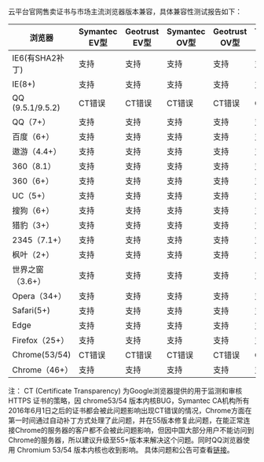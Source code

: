 云平台官网售卖证书与市场主流浏览器版本兼容，具体兼容性测试报告如下：

|浏览器|Symantec EV型	|Geotrust EV型	|Symantec OV型	|Geotrust OV型	|TrustAsia G5 DV型	|Geotrust DV型	|
|---|---|---|---|---|---|---|
|IE6(有SHA2补丁)	|支持	|支持	|支持	|支持	|支持	|支持|
|IE(8+)	|支持	|支持	|支持	|支持	|支持	|支持|
|QQ  (9.5.1/9.5.2)	|CT错误	|CT错误	|CT错误	|CT错误	|CT错误	|CT错误 |
|QQ（7+）	|支持	|支持	|支持	|支持	|支持	|支持|
|百度（6+）	|支持	|支持	|支持	|支持	|支持	|支持|
|遨游（4.4+）	|支持	|支持	|支持	|支持	|支持	|支持|
|360（8.1）	|支持	|支持	|支持	|支持	|支持	|支持|
|360（6+）	|支持	|支持	|支持	|支持	|支持	|支持|
|UC（5+）	|支持	|支持	|支持	|支持	|支持	|支持|
|搜狗（6+）	|支持	|支持	|支持	|支持	|支持	|支持|
|猎豹（3+）	|支持	|支持	|支持	|支持	|支持	|支持|
|2345（7.1+）	|支持	|支持	|支持	|支持	|支持	|支持|
|枫叶（2+）	|支持	|支持	|支持	|支持	|支持	|支持|
|世界之窗（3.6+）	|支持	|支持	|支持	|支持	|支持|	支持|
|Opera（34+）	|支持	|支持	|支持	|支持	|支持	|支持|
|Safari(5+)	|支持	|支持	|支持	|支持	|支持	|支持|
|Edge	|支持	|支持	|支持	|支持	|支持	|支持|
|Firefox（25+）	|支持	|支持	|支持	|支持	|支持|支持|
|Chrome(53/54)	|CT错误	|CT错误	|CT错误	|CT错误	|CT错误	|CT错误 |
|Chrome（46+）	|支持	|支持	|支持|	支持|	支持|	支持|

注：
CT (Certificate Transparency) 为Google浏览器提供的用于监测和审核 HTTPS 证书的策略，因 chrome53/54 版本内核BUG，Symantec CA机构所有2016年6月1日之后的证书都会被此问题影响出现CT错误的情况，Chrome方面在第一时间通过自动补丁方式处理了此问题，并在55版本修复此问题，在能正常连接Chrome的服务器的客户都不会被此问题影响，但因中国大部分用户不能访问到Chrome的服务器，所以建议升级至55+版本来解决这个问题。同时QQ浏览器使用 Chromium 53/54 版本内核也收到影响。
具体问题和公告可查看[链接](http://tcecqpoc.fsphere.cn/document/product/400/8562)。

